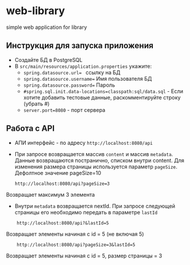 # web-library
simple web application for library
## Инструкция для запуска приложения
* Создайте БД в PostgreSQL
* В `src/main/resources/application.properties` укажите:
   * `spring.datasource.url= ` ссылку на БД
   *  `spring.datasource.username=` Имя пользователя БД
   *  `spring.datasource.password=` Пароль
   *  `#spring.sql.init.data-locations=classpath:sql/data.sql` - Если хотите добавить тестовые данные, раскомментируйте строку (убрать #)
   *  `server.port=8080` - порт сервера
## Работа с API
 * АПИ интерфейс - по адресу `http://localhost:8080/api`
 * При запросе возвращается массив `content` и массив `metadata`. Данные возвращаются постранично, списком внутри content. Для изменения размера страницы используется параметр `pageSize`. Дефолтное значение pageSize=10

    ```
    http://localhost:8080/api?pageSize=3
    ```
  Возвращает максимум 3 элемента
   
* Внутри `metadata` возвращается nextId. При запросе следующей страницы его необходимо передать в параметре `lastId`
```
    http://localhost:8080/api?&lastId=5
```
  Возвращает элементы начиная с id = 5 (не включая 5)
```
    http://localhost:8080/api?pageSize=3&lastId=5
```
  Возвращает элементы начиная с id = 5, размер страницы = 3 
  
